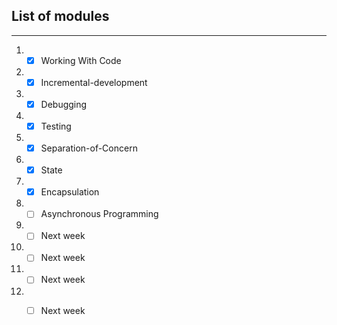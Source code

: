 ## List of modules
 ---
 1. - [x] Working With Code

 1. - [x] Incremental-development

 1. - [x] Debugging

 1. - [x] Testing

 1. - [x] Separation-of-Concern
 
 1. - [x] State
 
 1. - [x] Encapsulation
 
 1. - [ ] Asynchronous Programming
 
 1. - [ ] Next week
 
 1. - [ ] Next week
 
 1. - [ ] Next week
 
 1. - [ ] Next week
 
 
 

